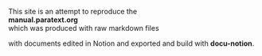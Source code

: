 This site is an attempt to reproduce the  
  **manual.paratext.org**    
which was produced with raw markdown files  

with documents edited in Notion and exported and build with **docu-notion**.
